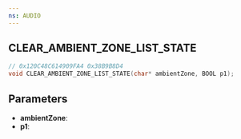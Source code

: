 ```yaml
---
ns: AUDIO
---
```

## CLEAR_AMBIENT_ZONE_LIST_STATE

```c
// 0x120C48C614909FA4 0x38B9B8D4
void CLEAR_AMBIENT_ZONE_LIST_STATE(char* ambientZone, BOOL p1);
```


## Parameters
* **ambientZone**: 
* **p1**: 

